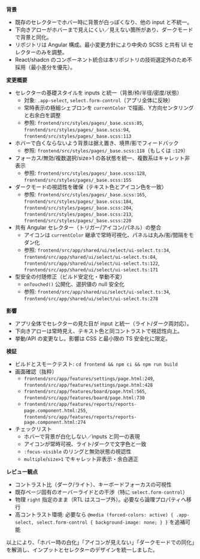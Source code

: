 **背景**
- 既存のセレクターでホバー時に背景が白っぽくなり、他の input と不統一。
- 下向きアローがホバーまで見えにくい／見えない箇所があり、ダークモードで背景と同化。
- リポジトリは Angular 構成。最小変更方針により中央の SCSS と共有 UI セレクターのみを調整。
- React/shadcn のコンポーネント統合は本リポジトリの技術選定外のため不採用（最小差分を優先）。

**変更概要**
- セレクターの基礎スタイルを inputs と統一（背景/枠/半径/密度/状態）
  - 対象: `.app-select`, `select.form-control`（アプリ全体に反映）
  - 常時表示の極細シェブロンを `currentColor` で描画、Y方向センタリングと右余白を調整
  - 参照: `frontend/src/styles/pages/_base.scss:85`, `frontend/src/styles/pages/_base.scss:94`, `frontend/src/styles/pages/_base.scss:113`
- ホバーで白くならないよう背景は据え置き、境界/影でフィードバック
  - 参照: `frontend/src/styles/pages/_base.scss:118`（もしくは `:129`）
- フォーカス/無効/複数選択/size>1 の各状態を統一、複数系はキャレット非表示
  - 参照: `frontend/src/styles/pages/_base.scss:128`, `frontend/src/styles/pages/_base.scss:155`
- ダークモードの視認性を確保（テキスト色とアイコン色を一致）
  - 参照: `frontend/src/styles/pages/_base.scss:165`, `frontend/src/styles/pages/_base.scss:184`, `frontend/src/styles/pages/_base.scss:204`, `frontend/src/styles/pages/_base.scss:213`, `frontend/src/styles/pages/_base.scss:220`
- 共有 Angular セレクター（トリガー/アイコン/パネル）の整合
  - アイコンは `currentColor` 継承で常時可視化、パネルは丸み/影/間隔をモダン化
  - 参照: `frontend/src/app/shared/ui/select/ui-select.ts:34`, `frontend/src/app/shared/ui/select/ui-select.ts:84`, `frontend/src/app/shared/ui/select/ui-select.ts:122`, `frontend/src/app/shared/ui/select/ui-select.ts:171`
- 型安全の付随修正（ビルド安定化・挙動不変）
  - `onTouched()` 公開化、選択値の null 安全化
  - 参照: `frontend/src/app/shared/ui/select/ui-select.ts:34`, `frontend/src/app/shared/ui/select/ui-select.ts:278`

**影響**
- アプリ全体でセレクターの見た目が input と統一（ライト/ダーク両対応）。
- 下向きアローは常時見え、テキスト色と同コントラストで視認性向上。
- 挙動/API の変更なし。影響は CSS と最小限の TS 安全化に限定。

**検証**
- ビルドとスモークテスト: `cd frontend && npm ci && npm run build`
- 画面確認（抜粋）
  - `frontend/src/app/features/settings/page.html:249`, `frontend/src/app/features/settings/page.html:428`
  - `frontend/src/app/features/board/page.html:565`, `frontend/src/app/features/board/page.html:730`
  - `frontend/src/app/features/reports/reports-page.component.html:255`, `frontend/src/app/features/reports/reports-page.component.html:274`
- チェックリスト
  - ホバーで背景が白化しない／inputs と同一の表現
  - アイコンが常時可視、ライト/ダークで文字色と一致
  - `:focus-visible` のリングと無効状態の視認性
  - `multiple`/`size>1` でキャレット非表示・余白適正

**レビュー観点**
- コントラスト比（ダーク/ライト）、キーボードフォーカスの可視性
- 既存ページ固有のオーバーライドとの干渉（特に `select.form-control`）
- 物理 `right` 指定のまま（RTL はスコープ外）。必要なら論理プロパティへ移行
- 高コントラスト環境: 必要なら `@media (forced-colors: active) { .app-select, select.form-control { background-image: none; } }` を追補可能

以上により、「ホバー時の白化」「アイコンが見えない」「ダークモードでの同化」を解消し、インプットとセレクターのデザインを統一しました。